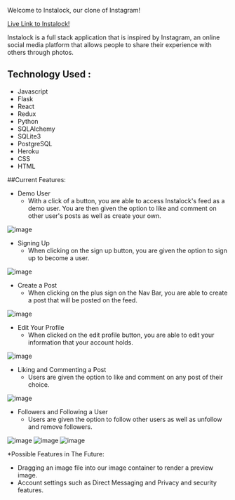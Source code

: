 Welcome to Instalock, our clone of Instagram!

[Live Link to Instalock!](https://insta-lock.herokuapp.com/login)

Instalock is a full stack application that is inspired by Instagram, an online social media platform that allows people to share their experience with others through photos. 

## Technology Used :
* Javascript
* Flask
* React
* Redux
* Python
* SQLAlchemy
* SQLite3
* PostgreSQL
* Heroku
* CSS
* HTML

##Current Features:

* Demo User 
   * With a click of a button, you are able to access Instalock's feed as a demo user. You are then given the option to like and comment on other user's posts as well as create your own. 
   
![image](https://user-images.githubusercontent.com/98150408/187089956-fe2ef527-66c1-46e6-9dae-68f2e77ebbca.png)

* Signing Up
   * When clicking on the sign up button, you are given the option to sign up to become a user.

![image](https://user-images.githubusercontent.com/98150408/187090563-04e6913f-673d-4d7b-82c5-25c56b534af7.png)

* Create a Post
   * When clicking on the plus sign on the Nav Bar, you are able to create a post that will be posted on the feed. 
   
![image](https://user-images.githubusercontent.com/98150408/187090024-dcf6458d-516f-4138-8085-0db54a1ba3f5.png)

* Edit Your Profile
   * When clicked on the edit profile button, you are able to edit your information that your account holds.
   
![image](https://user-images.githubusercontent.com/98150408/187090481-ee0a239e-7f93-4e97-b7f5-b59e26d09bdd.png)

* Liking and Commenting a Post 
   * Users are given the option to like and comment on any post of their choice. 
   
![image](https://user-images.githubusercontent.com/98150408/187090525-8ec1cd01-765a-4128-a485-4dce0fa12958.png)

* Followers and Following a User
   * Users are given the option to follow other users as well as unfollow and remove followers.
   
![image](https://user-images.githubusercontent.com/98150408/187090745-6a25c5c6-b1f9-4260-ad53-f45ca0c82423.png)
![image](https://user-images.githubusercontent.com/98150408/187090765-cc636453-6d62-4745-a246-8269c6344472.png)
![image](https://user-images.githubusercontent.com/98150408/187090770-f42869cc-dcc0-4cee-a937-2a5ce4ee99d2.png)


*Possible Features in The Future:
   * Dragging an image file into our image container to render a preview image.
   * Account settings such as Direct Messaging and Privacy and security features.


   
   

   
   

   




